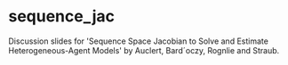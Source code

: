 # sequence_jac
Discussion slides for 'Sequence Space Jacobian to Solve and Estimate Heterogeneous-Agent Models' by Auclert,  Bardˊoczy, Rognlie and Straub.
